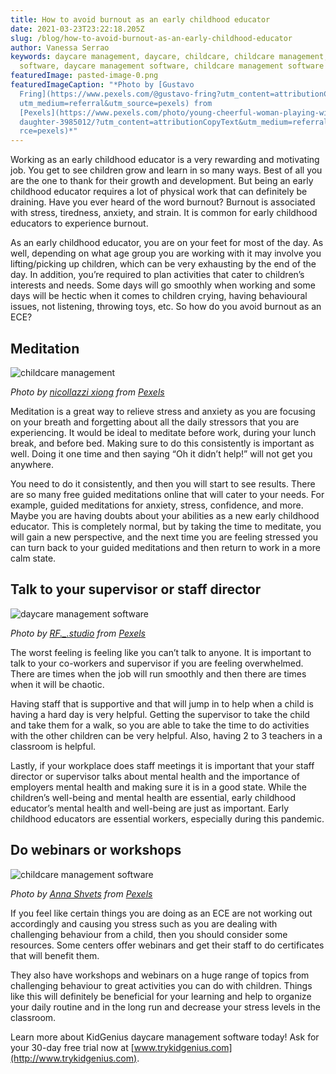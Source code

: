 ```yaml
---
title: How to avoid burnout as an early childhood educator
date: 2021-03-23T23:22:18.205Z
slug: /blog/how-to-avoid-burnout-as-an-early-childhood-educator
author: Vanessa Serrao
keywords: daycare management, daycare, childcare, childcare management, daycare
  software, daycare management software, childcare management software
featuredImage: pasted-image-0.png
featuredImageCaption: "*Photo by [Gustavo
  Fring](https://www.pexels.com/@gustavo-fring?utm_content=attributionCopyText&\
  utm_medium=referral&utm_source=pexels) from
  [Pexels](https://www.pexels.com/photo/young-cheerful-woman-playing-with-cute-\
  daughter-3985012/?utm_content=attributionCopyText&utm_medium=referral&utm_sou\
  rce=pexels)*"
---
```

Working as an early childhood educator is a very rewarding and motivating job. You get to see children grow and learn in so many ways. Best of all you are the one to thank for their growth and development. But being an early childhood educator requires a lot of physical work that can definitely be draining. Have you ever heard of the word burnout? Burnout is associated with stress, tiredness, anxiety, and strain. It is common for early childhood educators to experience burnout.

As an early childhood educator, you are on your feet for most of the day. As well, depending on what age group you are working with it may involve you lifting/picking up children, which can be very exhausting by the end of the day. In addition, you’re required to plan activities that cater to children’s interests and needs. Some days will go smoothly when working and some days will be hectic when it comes to children crying, having behavioural issues, not listening, throwing toys, etc. So how do you avoid burnout as an ECE?

## Meditation

![childcare management](https://lh6.googleusercontent.com/ju40mXj321niJ0K_uziKZt7wiB6dXL2Mjo_szaqHQuxm2HJ9PATl450xX4pPfN_k4uYBaoF0dmM9ne2VIz0IgNUg6Y7m2pye9ZSYO65Tv_k2cVdtRsnq9Gu7fX1J2suHkH8u1Gox "childcare management")

*Photo by [nicollazzi xiong](https://www.pexels.com/@nicollazzi-xiong-208366?utm_content=attributionCopyText&utm_medium=referral&utm_source=pexels) from [Pexels](https://www.pexels.com/photo/four-rock-formation-668353/?utm_content=attributionCopyText&utm_medium=referral&utm_source=pexels)*

Meditation is a great way to relieve stress and anxiety as you are focusing on your breath and forgetting about all the daily stressors that you are experiencing. It would be ideal to meditate before work, during your lunch break, and before bed. Making sure to do this consistently is important as well. Doing it one time and then saying “Oh it didn’t help!” will not get you anywhere.

You need to do it consistently, and then you will start to see results. There are so many free guided meditations online that will cater to your needs. For example, guided meditations for anxiety, stress, confidence, and more. Maybe you are having doubts about your abilities as a new early childhood educator. This is completely normal, but by taking the time to meditate, you will gain a new perspective, and the next time you are feeling stressed you can turn back to your guided meditations and then return to work in a more calm state.

## Talk to your supervisor or staff director

![daycare management software](https://lh3.googleusercontent.com/oMSEz9dj7qK4N6AJ3hQclkm3piWxJoqQyIBSmPeN2h7G86FXYqPZqcqfCT9Vdf3Tf1LDf5vhoUr7zzJVW-1XcZow8nLsN4MJz65lnRGVwXQgSbrVGhfXc9dVAyWUwFLI2UFVLk2r "daycare management software")

*Photo by [RF._.studio](https://www.pexels.com/@rethaferguson?utm_content=attributionCopyText&utm_medium=referral&utm_source=pexels) from [Pexels](https://www.pexels.com/photo/women-discussing-at-the-meeting-3810760/?utm_content=attributionCopyText&utm_medium=referral&utm_source=pexels)*

The worst feeling is feeling like you can’t talk to anyone. It is important to talk to your co-workers and supervisor if you are feeling overwhelmed. There are times when the job will run smoothly and then there are times when it will be chaotic.

Having staff that is supportive and that will jump in to help when a child is having a hard day is very helpful. Getting the supervisor to take the child and take them for a walk, so you are able to take the time to do activities with the other children can be very helpful. Also, having 2 to 3 teachers in a classroom is helpful.

Lastly, if your workplace does staff meetings it is important that your staff director or supervisor talks about mental health and the importance of employers mental health and making sure it is in a good state. While the children’s well-being and mental health are essential, early childhood educator’s mental health and well-being are just as important. Early childhood educators are essential workers, especially during this pandemic.

## Do webinars or workshops

![childcare management software](https://lh3.googleusercontent.com/6d4wGwSxWIYx0Mv4H7nnTnbWeIElFjcx3MUOKF7e8HInwaZ4ly6qJGYW9PMjC7b98Xhm6VDxpd8PH4ySSsxPNbO0R5gnnsGalm7A25zZxV2qwZRFAnRQYcp8LJatYulLkaW7cs-3 "childcare management software")

*Photo by [Anna Shvets](https://www.pexels.com/@shvetsa?utm_content=attributionCopyText&utm_medium=referral&utm_source=pexels) from [Pexels](https://www.pexels.com/photo/woman-in-black-blazer-sitting-by-the-table-while-using-macbook-3727459/?utm_content=attributionCopyText&utm_medium=referral&utm_source=pexels)*

If you feel like certain things you are doing as an ECE are not working out accordingly and causing you stress such as you are dealing with challenging behaviour from a child, then you should consider some resources. Some centers offer webinars and get their staff to do certificates that will benefit them.

They also have workshops and webinars on a huge range of topics from challenging behaviour to great activities you can do with children. Things like this will definitely be beneficial for your learning and help to organize your daily routine and in the long run and decrease your stress levels in the classroom.

Learn more about KidGenius daycare management software today! Ask for your 30-day free trial now at [www.trykidgenius.com](http://www.trykidgenius.com).